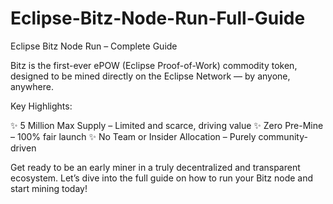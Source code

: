 # Eclipse-Bitz-Node-Run-Full-Guide

Eclipse Bitz Node Run – Complete Guide

Bitz is the first-ever ePOW (Eclipse Proof-of-Work) commodity token, designed to be mined directly on the Eclipse Network — by anyone, anywhere.

Key Highlights:

✨ 5 Million Max Supply – Limited and scarce, driving value
✨ Zero Pre-Mine – 100% fair launch
✨ No Team or Insider Allocation – Purely community-driven

Get ready to be an early miner in a truly decentralized and transparent ecosystem.
Let’s dive into the full guide on how to run your Bitz node and start mining today!
